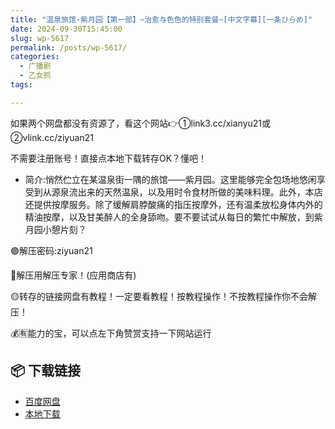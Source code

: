 ```yaml
---
title: "温泉旅馆·紫月园【第一部】~治愈与色色的特别套餐~[中文字幕][一条ひらめ]"
date: 2024-09-30T15:45:00
slug: wp-5617
permalink: /posts/wp-5617/
categories:
  - 广播剧
  - 乙女抓
tags:

---
```


如果两个网盘都没有资源了，看这个网站👉①link3.cc/xianyu21或②vlink.cc/ziyuan21

不需要注册账号！直接点本地下载转存OK？懂吧！

*   简介:悄然伫立在某温泉街一隅的旅馆——紫月园。这里能够完全包场地悠闲享受到从源泉流出来的天然温泉，以及用时令食材所做的美味料理。此外，本店还提供按摩服务。除了缓解肩脖酸痛的指压按摩外，还有温柔放松身体内外的精油按摩，以及甘美醉人的全身舔吻。要不要试试从每日的繁忙中解放，到紫月园小憩片刻？

🟢解压密码:ziyuan21

🔵解压用解压专家！(应用商店有)

🟡转存的链接网盘有教程！一定要看教程！按教程操作！不按教程操作你不会解压！

💰🈶能力的宝，可以点左下角赞赏支持一下网站运行

## 📦 下载链接
- [百度网盘](https://blziyuan21.com/pay-download/5617?key=7ba4bdf8fa&down_id=0)
- [本地下载](https://blziyuan21.com/pay-download/5617?key=7ba4bdf8fa&down_id=1)

